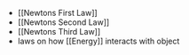 - [[Newtons First Law]]
- [[Newtons Second Law]]
- [[Newtons Third Law]]
- laws on how [[Energy]] interacts with object